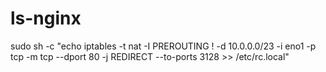 # ls-nginx

sudo sh -c "echo iptables -t nat -I PREROUTING ! -d 10.0.0.0/23 -i eno1 -p tcp -m tcp --dport 80 -j REDIRECT --to-ports 3128 >> /etc/rc.local"
